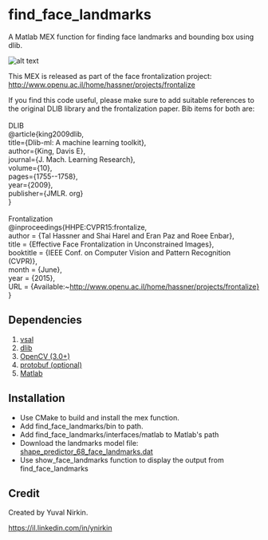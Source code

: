 # find_face_landmarks
A Matlab MEX function for finding face landmarks and bounding box using dlib.

![alt text](https://3.bp.blogspot.com/-bk69Sd5LTHk/V25XMfVMY1I/AAAAAAAAC9A/jiP6e5geTUQxAo8WCp36Z3L3CqlWqzbxgCLcB/s400/076_small_landmarks.PNG "Demonstration")

This MEX is released as part of the face frontalization project:
http://www.openu.ac.il/home/hassner/projects/frontalize

If you find this code useful, please make sure to add suitable references to the original DLIB library and the frontalization paper. Bib items for both are:<br />
<br />
DLIB<br />
@article{king2009dlib,<br />
  title={Dlib-ml: A machine learning toolkit},<br />
  author={King, Davis E},<br />
  journal={J. Mach. Learning Research},<br />
  volume={10},<br />
  pages={1755--1758},<br />
  year={2009},<br />
  publisher={JMLR. org}<br />
}<br />
<br />
Frontalization<br />
@inproceedings{HHPE:CVPR15:frontalize,<br />
 author    = {Tal Hassner and Shai Harel and Eran Paz and Roee Enbar},<br />
 title     = {Effective Face Frontalization in Unconstrained Images},<br />
 booktitle = {IEEE Conf. on Computer Vision and Pattern Recognition (CVPR)},<br />
 month	=  {June},<br />
 year 	= {2015},<br />
 URL 	= {Available:~http://www.openu.ac.il/home/hassner/projects/frontalize}<br />
}<br />

## Dependencies
1. [vsal](https://github.com/YuvalNirkin/vsal)
2. [dlib](http://dlib.net/)
3. [OpenCV (3.0+)](http://opencv.org/)
4. [protobuf (optional)](https://github.com/google/protobuf)
5. [Matlab](http://www.mathworks.com/products/matlab/)

## Installation
- Use CMake to build and install the mex function.
- Add find_face_landmarks/bin to path.
- Add find_face_landmarks/interfaces/matlab to Matlab's path
- Download the landmarks model file: [shape_predictor_68_face_landmarks.dat](http://dlib.net/files/shape_predictor_68_face_landmarks.dat.bz2)
- Use show_face_landmarks function to display the output from find_face_landmarks

## Credit
Created by Yuval Nirkin.

https://il.linkedin.com/in/ynirkin
